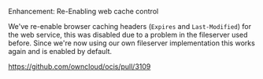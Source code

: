 Enhancement: Re-Enabling web cache control

We've re-enable browser caching headers (`Expires` and `Last-Modified`) for the web service, this was disabled due to a problem in the fileserver used before.
Since we're now using our own fileserver implementation this works again and is enabled by default.

https://github.com/owncloud/ocis/pull/3109
